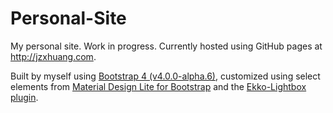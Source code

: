 # Personal-Site
My personal site. Work in progress. Currently hosted using GitHub pages at http://jzxhuang.com.

Built by myself using [Bootstrap 4 (v4.0.0-alpha.6)](https://v4-alpha.getbootstrap.com/), customized using select elements from [Material Design Lite for Bootstrap](https://mdbootstrap.com/) and the [Ekko-Lightbox plugin](http://ashleydw.github.io/lightbox/).
